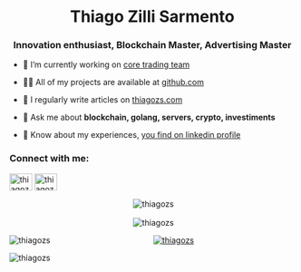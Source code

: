 <h1 align="center">Thiago Zilli Sarmento</h1>
<h3 align="center">Innovation enthusiast, Blockchain Master, Advertising Master</h3>

- 🔭 I’m currently working on [core trading team](https://mercadobitcoin.com.br)

- 👨‍💻 All of my projects are available at [github.com](https://github.com/thiagozs)

- 📝 I regularly write articles on [thiagozs.com](https://thiagozs.com)

- 💬 Ask me about **blockchain, golang, servers, crypto, investiments**

- 📄 Know about my experiences, [you find on linkedin profile](https://linkedin.com/in/thiagozs)

<h3 align="left">Connect with me:</h3>
<p align="left">
<a href="https://twitter.com/thiagozs" target="blank"><img align="center" src="https://cdn.jsdelivr.net/npm/simple-icons@3.0.1/icons/twitter.svg" alt="thiagozs" height="30" width="40" /></a>
<a href="https://linkedin.com/in/thiagozs" target="blank"><img align="center" src="https://cdn.jsdelivr.net/npm/simple-icons@3.0.1/icons/linkedin.svg" alt="thiagozs" height="30" width="40" /></a>
</p>


<p align="center">&nbsp;<img align="center" src="https://github-readme-stats.vercel.app/api?username=thiagozs&show_icons=true&locale=en" alt="thiagozs" /></p>

<p align="center">&nbsp;<img align="center" src="https://github-readme-streak-stats.herokuapp.com/?user=thiagozs&" alt="thiagozs" /></p>

<p><img align="left" src="https://github-readme-stats.vercel.app/api/top-langs?username=thiagozs&show_icons=true&locale=en&layout=compact" alt="thiagozs" /></p>

<p align="center"> <a href="https://github.com/ryo-ma/github-profile-trophy"><img src="https://github-profile-trophy.vercel.app/?username=thiagozs" alt="thiagozs" /></a> </p>

<p align="left"> <img src="https://komarev.com/ghpvc/?username=thiagozs&label=Profile%20views&color=0e75b6&style=flat" alt="thiagozs" /> </p>


